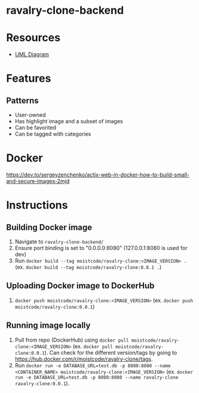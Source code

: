 # ravalry-clone-backend

# Resources
* [UML Diagram](https://drawsql.app/sm/diagrams/ravalry#)

# Features

## Patterns
* User-owned
* Has highlight image and a subset of images
* Can be favorited
* Can be tagged with categories


# Docker
https://dev.to/sergeyzenchenko/actix-web-in-docker-how-to-build-small-and-secure-images-2mjd

# Instructions
## Building Docker image
1. Navigate to `ravalry-clone-backend/`
2. Ensure port binding is set to "0.0.0.0:8080" (127.0.0.1:8080 is used for dev)
3. Run `docker build --tag moistcode/ravalry-clone:<IMAGE_VERSION> .` (ex. `docker build --tag moistcode/ravalry-clone:0.0.1 .`)

## Uploading Docker image to DockerHub
1. `docker push moistcode/ravalry-clone:<IMAGE_VERSION>` (ex. `docker push moistcode/ravalry-clone:0.0.1`)

## Running image locally
1. Pull from repo (DockerHub) using `docker pull moistcode/ravalry-clone:<IMAGE_VERSION>` (ex. `docker pull moistcode/ravalry-clone:0.0.1`). Can check for the different version/tags by going to https://hub.docker.com/r/moistcode/ravalry-clone/tags.
1. Run `docker run -e DATABASE_URL=test.db -p 8080:8080 --name <CONTAINER_NAME> moistcode/ravalry-clone:<IMAGE_VERSION>` (ex. `docker run -e DATABASE_URL=test.db -p 8080:8080 --name ravalry-clone ravalry-clone:0.0.1`).

